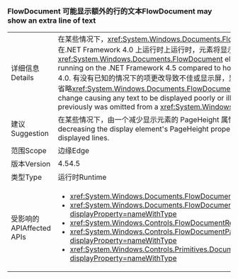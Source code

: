 ### <a name="flowdocument-may-show-an-extra-line-of-text"></a><span data-ttu-id="d02a6-101">FlowDocument 可能显示额外的行的文本</span><span class="sxs-lookup"><span data-stu-id="d02a6-101">FlowDocument may show an extra line of text</span></span>

|   |   |
|---|---|
|<span data-ttu-id="d02a6-102">详细信息</span><span class="sxs-lookup"><span data-stu-id="d02a6-102">Details</span></span>|<span data-ttu-id="d02a6-103">在某些情况下，<xref:System.Windows.Documents.FlowDocument>在.NET Framework 4.5 相比如何显示在.NET Framework 4.0 上运行时上运行时，元素将显示额外的行的文本。</span><span class="sxs-lookup"><span data-stu-id="d02a6-103">In some cases, a <xref:System.Windows.Documents.FlowDocument> element will display an extra line of text when running on the .NET Framework 4.5 compared to how it displayed when run on the .NET Framework 4.0.</span></span> <span data-ttu-id="d02a6-104">有没有已知的情况下的项更改导致不佳或显示屏，显示任何文本，但它会导致要显示的文本，以前中被省略<xref:System.Windows.Documents.FlowDocument>的查看。</span><span class="sxs-lookup"><span data-stu-id="d02a6-104">There are no known cases of the change causing any text to be displayed poorly or illegibly, but it could cause text to appear that previously was omitted from a <xref:System.Windows.Documents.FlowDocument>'s view.</span></span>|
|<span data-ttu-id="d02a6-105">建议</span><span class="sxs-lookup"><span data-stu-id="d02a6-105">Suggestion</span></span>|<span data-ttu-id="d02a6-106">在某些情况下，由一个减少显示元素的 PageHeight 属性可以还原的以前显示的行数。</span><span class="sxs-lookup"><span data-stu-id="d02a6-106">In some cases, decreasing the display element's PageHeight property by one can restore the previous number of displayed lines.</span></span>|
|<span data-ttu-id="d02a6-107">范围</span><span class="sxs-lookup"><span data-stu-id="d02a6-107">Scope</span></span>|<span data-ttu-id="d02a6-108">边缘</span><span class="sxs-lookup"><span data-stu-id="d02a6-108">Edge</span></span>|
|<span data-ttu-id="d02a6-109">版本</span><span class="sxs-lookup"><span data-stu-id="d02a6-109">Version</span></span>|<span data-ttu-id="d02a6-110">4.5</span><span class="sxs-lookup"><span data-stu-id="d02a6-110">4.5</span></span>|
|<span data-ttu-id="d02a6-111">类型</span><span class="sxs-lookup"><span data-stu-id="d02a6-111">Type</span></span>|<span data-ttu-id="d02a6-112">运行时</span><span class="sxs-lookup"><span data-stu-id="d02a6-112">Runtime</span></span>|
|<span data-ttu-id="d02a6-113">受影响的 API</span><span class="sxs-lookup"><span data-stu-id="d02a6-113">Affected APIs</span></span>|<ul><li><xref:System.Windows.Documents.FlowDocument.%23ctor?displayProperty=nameWithType></li><li><xref:System.Windows.Documents.FlowDocument.%23ctor(System.Windows.Documents.Block)?displayProperty=nameWithType></li><li><xref:System.Windows.Controls.FlowDocumentReader.%23ctor?displayProperty=nameWithType></li><li><xref:System.Windows.Controls.FlowDocumentPageViewer.%23ctor?displayProperty=nameWithType></li><li><xref:System.Windows.Controls.Primitives.DocumentPageView.%23ctor?displayProperty=nameWithType></li></ul>|

